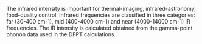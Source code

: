The infrared intensity is important for thermal-imaging, infrared-astronomy, food-quality control. Infrared frequencies are classified in three categories: far (30-400 cm-1), mid (400-4000 cm-1) and near (4000-14000 cm-1) IR frequencies. The IR intensity is calculated obtained from the gamma-point phonon data used in the DFPT calculations. 
